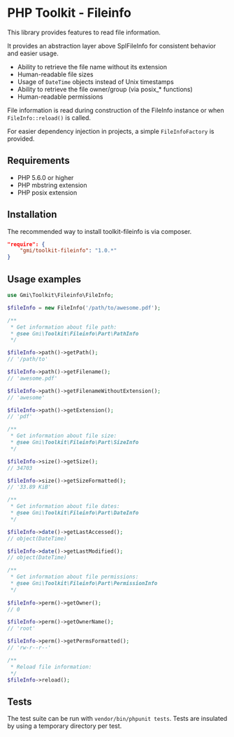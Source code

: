PHP Toolkit - Fileinfo
======================

This library provides features to read file information.

It provides an abstraction layer above SplFileInfo for consistent behavior and easier usage.
  * Ability to retrieve the file name without its extension
  * Human-readable file sizes
  * Usage of `DateTime` objects instead of Unix timestamps
  * Ability to retrieve the file owner/group (via posix_* functions)
  * Human-readable permissions

File information is read during construction of the FileInfo instance or when
`FileInfo::reload()` is called.

For easier dependency injection in projects, a simple `FileInfoFactory` is provided.

Requirements
------------
* PHP 5.6.0 or higher
* PHP mbstring extension
* PHP posix extension

Installation
------------
The recommended way to install toolkit-fileinfo is via composer.
```json
"require": {
    "gmi/toolkit-fileinfo": "1.0.*"
}
```

Usage examples
--------------

```php
use Gmi\Toolkit\Fileinfo\FileInfo;

$fileInfo = new FileInfo('/path/to/awesome.pdf');

/**
 * Get information about file path:
 * @see Gmi\Toolkit\Fileinfo\Part\PathInfo
 */

$fileInfo->path()->getPath();
// '/path/to'

$fileInfo->path()->getFilename();
// 'awesome.pdf'

$fileInfo->path()->getFilenameWithoutExtension();
// 'awesome'

$fileInfo->path()->getExtension();
// 'pdf'

/**
 * Get information about file size:
 * @see Gmi\Toolkit\Fileinfo\Part\SizeInfo
 */

$fileInfo->size()->getSize();
// 34703

$fileInfo->size()->getSizeFormatted();
// '33.89 KiB'

/**
 * Get information about file dates:
 * @see Gmi\Toolkit\Fileinfo\Part\DateInfo
 */

$fileInfo->date()->getLastAccessed();
// object(DateTime)

$fileInfo->date()->getLastModified();
// object(DateTime)

/**
 * Get information about file permissions:
 * @see Gmi\Toolkit\Fileinfo\Part\PermissionInfo
 */
 
$fileInfo->perm()->getOwner();
// 0

$fileInfo->perm()->getOwnerName();
// 'root'

$fileInfo->perm()->getPermsFormatted();
// 'rw-r--r--'

/**
 * Reload file information:
 */
$fileInfo->reload();

```

Tests
-----
The test suite can be run with `vendor/bin/phpunit tests`.
Tests are insulated by using a temporary directory per test.
